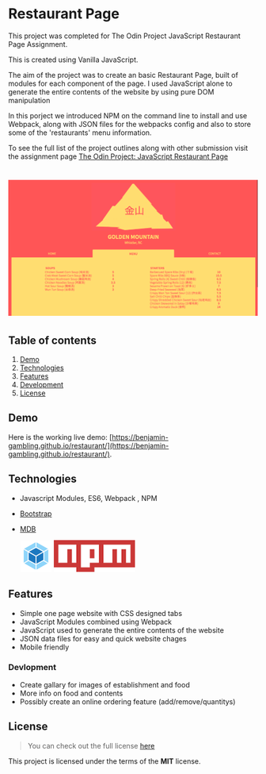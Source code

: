 # Restaurant Page 

This project was completed for The Odin Project JavaScript Restaurant Page Assignment. 

This is created using Vanilla JavaScript. 

The aim of the project was to create an basic Restaurant Page, built of modules for each component of the page. I used JavaScript alone to generate the entire contents of the website by using pure DOM manipulation  

In this porject we introduced NPM on the command line to install and use Webpack, along with JSON files for the webpacks config and also to store some of the 'restaurants' menu information. 


To see the full list of the project outlines along with other submission visit the assignment page [The Odin Project: JavaScript Restaurant Page](https://www.theodinproject.com/courses/javascript/lessons/restaurant-page)

# ![Restaurant Page](readme_img/screenshot.png)

## Table of contents

1. [Demo](#demo)
2. [Technologies](#technologies)
3. [Features](#features)
4. [Development](#development)
5. [License](#license)

## Demo

Here is the working live demo:
[https://benjamin-gambling.github.io/restaurant/](https://benjamin-gambling.github.io/restaurant/).

## Technologies

- Javascript Modules, ES6, Webpack , NPM 
- [Bootstrap](https://getbootstrap.com/)
- [MDB](https://mdbootstrap.com/)

  <img width="64" height="64" src="readme_img/webpack.png">
  <img width="164" height="64" src="readme_img/npm.png">

## Features
- Simple one page website with CSS designed tabs
- JavaScript Modules combined using Webpack 
- JavaScript used to generate the entire contents of the website
- JSON data files for easy and quick website chages 
- Mobile friendly 

### Devlopment
- Create gallary for images of establishment and food
- More info on food and contents 
- Possibly create an online ordering feature (add/remove/quantitys)

## License

> You can check out the full license [here](LICENSE)

This project is licensed under the terms of the **MIT** license.